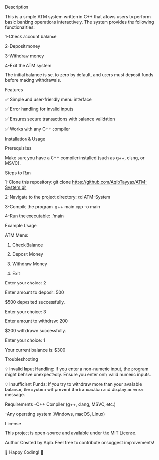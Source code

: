 Description

This is a simple ATM system written in C++ that allows users to perform basic banking operations interactively. The system provides the following functionalities:

1-Check account balance

2-Deposit money

3-Withdraw money

4-Exit the ATM system

The initial balance is set to zero by default, and users must deposit funds before making withdrawals.

Features

✅ Simple and user-friendly menu interface

✅ Error handling for invalid inputs

✅ Ensures secure transactions with balance validation

✅ Works with any C++ compiler


Installation & Usage

Prerequisites

Make sure you have a C++ compiler installed (such as g++, clang, or MSVC).

Steps to Run

1-Clone this repository:
git clone https://github.com/AqibTayyab/ATM-System.git

2-Navigate to the project directory:
cd ATM-System

3-Compile the program:
g++ main.cpp -o main

4-Run the executable:
./main

Example Usage

ATM Menu:

1. Check Balance
  
2. Deposit Money

3. Withdraw Money

4. Exit

Enter your choice: 2

Enter amount to deposit: 500

$500 deposited successfully.

Enter your choice: 3

Enter amount to withdraw: 200

$200 withdrawn successfully.

Enter your choice: 1

Your current balance is: $300

Troubleshooting

💡 Invalid Input Handling: If you enter a non-numeric input, the program might behave unexpectedly. Ensure you enter only valid numeric inputs.

💡 Insufficient Funds: If you try to withdraw more than your available balance, the system will prevent the transaction and display an error message.

Requirements
-C++ Compiler (g++, clang, MSVC, etc.)

-Any operating system (Windows, macOS, Linux)

License

This project is open-source and available under the MIT License.

Author
Created by Aqib. Feel free to contribute or suggest improvements!

🚀 Happy Coding! 🚀
